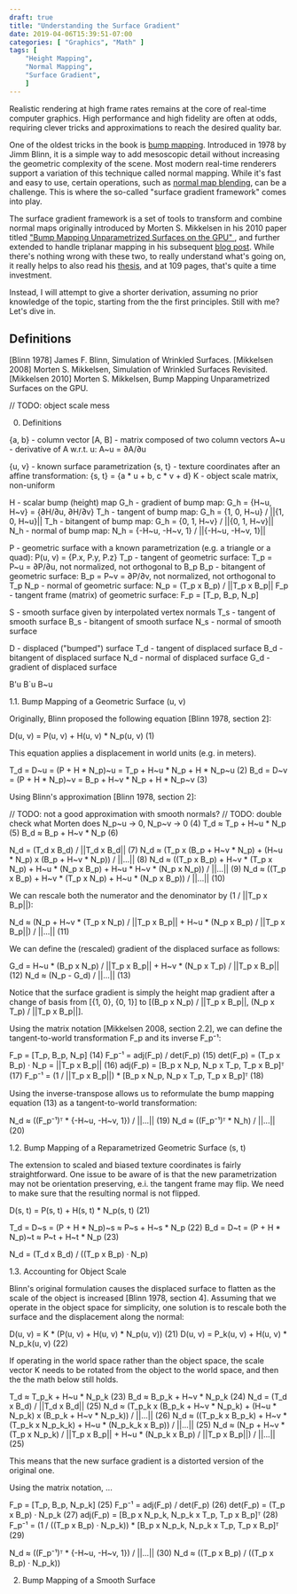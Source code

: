 ```yaml
---
draft: true
title: "Understanding the Surface Gradient"
date: 2019-04-06T15:39:51-07:00
categories: [ "Graphics", "Math" ]
tags: [
	"Height Mapping",
	"Normal Mapping",
	"Surface Gradient",
	]
---
```


Realistic rendering at high frame rates remains at the core of real-time computer graphics. High performance and high fidelity are often at odds, requiring clever tricks and approximations to reach the desired quality bar.

One of the oldest tricks in the book is [bump mapping](https://www.microsoft.com/en-us/research/publication/simulation-of-wrinkled-surfaces/). Introduced in 1978 by Jimm Blinn, it is a simple way to add mesoscopic detail without increasing the geometric complexity of the scene. Most modern real-time renderers support a variation of this technique called normal mapping. While it's fast and easy to use, certain operations, such as [normal map blending](https://blog.selfshadow.com/publications/blending-in-detail/), can be a challenge. This is where the so-called "surface gradient framework" comes into play.

The surface gradient framework is a set of tools to transform and combine normal maps originally introduced by Morten S. Mikkelsen in his 2010 paper titled ["Bump Mapping Unparametrized Surfaces on the GPU"
](http://jbit.net/~sparky/sfgrad_bump/mm_sfgrad_bump.pdf), and further extended to handle triplanar mapping in his subsequent [blog post](http://mmikkelsen3d.blogspot.com/2013/10/volume-height-maps-and-triplanar-bump.html). While there's nothing wrong with these two, to really understand what's going on, it really helps to also read his [thesis](http://image.diku.dk/projects/media/morten.mikkelsen.08.pdf), and at 109 pages, that's quite a time investment.

Instead, I will attempt to give a shorter derivation, assuming no prior knowledge of the topic, starting from the the first principles. Still with me? Let's dive in.

<!--more-->

## Definitions



[Blinn 1978]     James F. Blinn,      Simulation of Wrinkled Surfaces.
[Mikkelsen 2008] Morten S. Mikkelsen, Simulation of Wrinkled Surfaces Revisited.
[Mikkelsen 2010] Morten S. Mikkelsen, Bump Mapping Unparametrized Surfaces on the GPU.

// TODO: object scale mess

0. Definitions

{a, b} - column vector
[A, B] - matrix composed of two column vectors
A~u    - derivative of A w.r.t. u: A~u = ∂A/∂u

{u, v} - known surface parametrization
{s, t} - texture coordinates after an affine transformation: {s, t} = {a * u + b, c * v + d}
K      - object scale matrix, non-uniform

H      - scalar bump (height) map
G_h    - gradient  of bump map: G_h = {H~u, H~v} = {∂H/∂u, ∂H/∂v}
T_h    - tangent   of bump map: G_h = {1, 0, H~u} / ||{1, 0, H~u}||
T_h    - bitangent of bump map: G_h = {0, 1, H~v} / ||{0, 1, H~v}||
N_h    - normal    of bump map: N_h = {-H~u, -H~v, 1} / ||{-H~u, -H~v, 1}||

P      - geometric surface with a known parametrization (e.g. a triangle or a quad): P(u, v) = {P.x, P.y, P.z}
T_p    - tangent   of geometric surface: T_p = P~u = ∂P/∂u, not normalized, not orthogonal to B_p
B_p    - bitangent of geometric surface: B_p = P~v = ∂P/∂v, not normalized, not orthogonal to T_p
N_p    - normal    of geometric surface: N_p = (T_p x B_p) / ||T_p x B_p||
F_p    - tangent frame (matrix) of geometric surface: F_p = [T_p, B_p, N_p]

S      - smooth surface given by interpolated vertex normals
T_s    - tangent   of smooth surface
B_s    - bitangent of smooth surface
N_s    - normal    of smooth surface

D      - displaced ("bumped") surface
T_d    - tangent   of displaced surface
B_d    - bitangent of displaced surface
N_d    - normal    of displaced surface
G_d    - gradient  of displaced surface

B'u
B`u
B~u

1.1. Bump Mapping of a Geometric Surface (u, v)

Originally, Blinn proposed the following equation [Blinn 1978, section 2]:

D(u, v) = P(u, v) + H(u, v) * N_p(u, v)                                                             (1)

This equation applies a displacement in world units (e.g. in meters).

T_d = D~u = (P + H * N_p)~u = T_p + H~u * N_p + H * N_p~u                                           (2)
B_d = D~v = (P + H * N_p)~v = B_p + H~v * N_p + H * N_p~v                                           (3)

Using Blinn's approximation [Blinn 1978, section 2]:

// TODO: not a good approximation with smooth normals?
// TODO: double check what Morten does
N_p~u -> 0, N_p~v -> 0                                                                              (4)
T_d ≈ T_p + H~u * N_p                                                                               (5)
B_d ≈ B_p + H~v * N_p                                                                               (6)

N_d = (T_d x B_d) / ||T_d x B_d||                                                                   (7)
N_d ≈ (T_p x (B_p + H~v * N_p) + (H~u * N_p) x (B_p + H~v * N_p)) / ||...||                         (8)
N_d ≈ ((T_p x B_p) + H~v * (T_p x N_p) + H~u * (N_p x B_p) + H~u * H~v * (N_p x N_p)) / ||...||     (9)
N_d ≈ ((T_p x B_p) + H~v * (T_p x N_p) + H~u * (N_p x B_p)) / ||...||                               (10)

We can rescale both the numerator and the denominator by (1 / ||T_p x B_p||):

N_d ≈ (N_p + H~v * (T_p x N_p) / ||T_p x B_p|| + H~u * (N_p x B_p) / ||T_p x B_p||) / ||...||       (11)

We can define the (rescaled) gradient of the displaced surface as follows:

G_d = H~u * (B_p x N_p) / ||T_p x B_p|| + H~v * (N_p x T_p) / ||T_p x B_p||                         (12)
N_d ≈ (N_p - G_d) / ||...||                                                                         (13)

Notice that the surface gradient is simply the height map gradient after a change of basis from
[{1, 0}, {0, 1}] to [(B_p x N_p) / ||T_p x B_p||, (N_p x T_p) / ||T_p x B_p||].

Using the matrix notation [Mikkelsen 2008, section 2.2], we can define the tangent-to-world
transformation F_p and its inverse F_p⁻¹:

F_p      = [T_p, B_p, N_p]                                                                          (14)
F_p⁻¹    = adj(F_p) / det(F_p)                                                                      (15)
det(F_p) = (T_p x B_p) · N_p = ||T_p x B_p||                                                        (16)
adj(F_p) = [B_p x N_p, N_p x T_p, T_p x B_p]ᵀ                                                       (17)
F_p⁻¹    = (1 / ||T_p x B_p||) * [B_p x N_p, N_p x T_p, T_p x B_p]ᵀ                                 (18)

Using the inverse-transpose allows us to reformulate the bump mapping equation (13) as a
tangent-to-world transformation:

N_d ≈ ((F_p⁻¹)ᵀ * {-H~u, -H~v, 1}) / ||...||                                                        (19)
N_d ≈ ((F_p⁻¹)ᵀ * N_h) / ||...||                                                                    (20)

1.2. Bump Mapping of a Reparametrized Geometric Surface (s, t)

The extension to scaled and biased texture coordinates is fairly straightforward.
One issue to be aware of is that the new parametrization may not be orientation preserving,
e.i. the tangent frame may flip. We need to make sure that the resulting normal is not flipped.

D(s, t) = P(s, t) + H(s, t) * N_p(s, t)                                                             (21)

T_d = D~s = (P + H * N_p)~s ≈ P~s + H~s * N_p                                                       (22)
B_d = D~t = (P + H * N_p)~t ≈ P~t + H~t * N_p                                                       (23)


N_d = (T_d x B_d) / ((T_p x B_p) · N_p)




1.3. Accounting for Object Scale

Blinn's original formulation causes the displaced surface to flatten as the scale of the object
is increased [Blinn 1978, section 4]. Assuming that we operate in the object space for simplicity,
one solution is to rescale both the surface and the displacement along the normal:

D(u, v) = K * (P(u, v) + H(u, v) * N_p(u, v))                                                       (21)
D(u, v) = P_k(u, v) + H(u, v) * N_p_k(u, v)                                                         (22)

If operating in the world space rather than the object space, the scale vector K needs to be rotated
from the object to the world space, and then the the math below still holds.

T_d ≈ T_p_k + H~u * N_p_k                                                                            (23)
B_d ≈ B_p_k + H~v * N_p_k                                                                            (24)
N_d = (T_d x B_d) / ||T_d x B_d||                                                                   (25)
N_d ≈ (T_p_k x (B_p_k + H~v * N_p_k) + (H~u * N_p_k) x (B_p_k + H~v * N_p_k)) / ||...||                (26)
N_d ≈ ((T_p_k x B_p_k) + H~v * (T_p_k x N_p_k_k) + H~u * (N_p_k_k x B_p)) / ||...||                   (25)
N_d ≈ (N_p + H~v * (T_p x N_p_k) / ||T_p x B_p|| + H~u * (N_p_k x B_p) / ||T_p x B_p||) / ||...||     (25)

This means that the new surface gradient is a distorted version of the original one.

Using the matrix notation, ...

F_p      = [T_p, B_p, N_p_k]                                                                        (25)
F_p⁻¹    = adj(F_p) / det(F_p)                                                                      (26)
det(F_p) = (T_p x B_p) · N_p_k                                                                      (27)
adj(F_p) = [B_p x N_p_k, N_p_k x T_p, T_p x B_p]ᵀ                                                   (28)
F_p⁻¹    = (1 / ((T_p x B_p) · N_p_k)) * [B_p x N_p_k, N_p_k x T_p, T_p x B_p]ᵀ                     (29)

N_d ≈ ((F_p⁻¹)ᵀ * {-H~u, -H~v, 1}) / ||...||                                                          (30)
N_d ≈ ((T_p x B_p) / ((T_p x B_p) · N_p_k))



2. Bump Mapping of a Smooth Surface